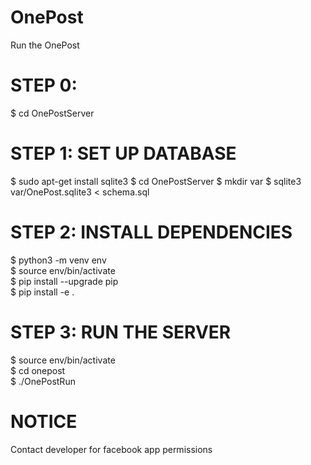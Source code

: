 # OnePost
  Run the OnePost
# STEP 0:
  $ cd OnePostServer
# STEP 1: SET UP DATABASE
  $ sudo apt-get install sqlite3
  $ cd OnePostServer
  $ mkdir var
  $ sqlite3 var/OnePost.sqlite3 < schema.sql
# STEP 2: INSTALL DEPENDENCIES
  $ python3 -m venv env<br />
  $ source env/bin/activate<br />
  $ pip install --upgrade pip<br />
  $ pip install -e .
# STEP 3: RUN THE SERVER
  $ source env/bin/activate<br />
  $ cd onepost<br />
  $ ./OnePostRun
# NOTICE
  Contact developer for facebook app permissions
